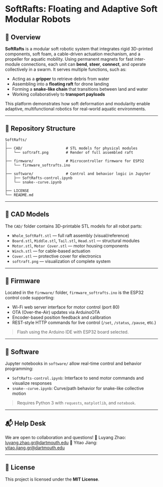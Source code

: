 # **SoftRafts: Floating and Adaptive Soft Modular Robots**

## 🚀 Overview

**SoftRafts** is a modular soft robotic system that integrates rigid 3D-printed components, soft foam, a cable-driven actuation mechanism, and a propeller for aquatic mobility. Using permanent magnets for fast inter-module connections, each unit can **bend**, **steer**, **connect**, and operate collectively in a swarm. It serves multiple functions, such as:

* Acting as a **gripper** to retrieve debris from water
* Assembling into a **floating raft** for drone landing
* Forming a **snake-like chain** that transitions between land and water
* Working collaboratively to **transport payloads**

This platform demonstrates how soft deformation and modularity enable adaptive, multifunctional robotics for real-world aquatic environments.

---

## 📁 Repository Structure

```
SoftRafts/
│
├── CAD/                    # STL models for physical modules
│   └── softraft.png        # Render of full assembled raft
│
├── firmware/               # Microcontroller firmware for ESP32
│   └── firmware_softrafts.ino
│
├── software/               # Control and behavior logic in Jupyter
│   ├── SoftRafts-control.ipynb
│   └── snake--curve.ipynb
│
├── LICENSE
└── README.md
```

---

## 🧱 CAD Models

The `CAD/` folder contains 3D-printable STL models for all robot parts:

* `Whole_SoftRaft.stl` — full raft assembly (visual/reference)
* `Board.stl`, `Middle.stl`, `Tail.stl`, `Head.stl` — structural modules
* `Motor.stl`, `Motor Cover.stl` — motor housing components
* `Winch.stl` — for cable-based actuation
* `Cover.stl` — protective cover for electronics
* `softraft.png` — visualization of complete system


---

## 🔧 Firmware

Located in the `firmware/` folder, `firmware_softrafts.ino` is the ESP32 control code supporting:

* Wi-Fi web server interface for motor control (port 80)
* OTA (Over-the-Air) updates via ArduinoOTA
* Encoder-based position feedback and calibration
* REST-style HTTP commands for live control (`/set`, `/status`, `/pause`, etc.)

> Flash using the Arduino IDE with ESP32 board selected.

---

## 🧠 Software

Jupyter notebooks in `software/` allow real-time control and behavior programming:

* `SoftRafts-control.ipynb`: Interface to send motor commands and visualize responses
* `snake--curve.ipynb`: Curve/path behavior for snake-like collective motion

> Requires Python 3 with `requests`, `matplotlib`, and `notebook`.

---

## 📬 Help Desk

We are open to collaboration and questions!
📧 Luyang Zhao: [luyang.zhao.gr@dartmouth.edu](mailto:luyang.zhao.gr@dartmouth.edu)
📧 Yitao Jiang: [yitao.jiang.gr@dartmouth.edu](mailto:yitao.jiang.gr@dartmouth.edu)

---

## 📄 License

This project is licensed under the **MIT License**.


